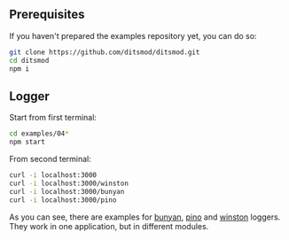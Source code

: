 ## Prerequisites

If you haven't prepared the examples repository yet, you can do so:

```bash
git clone https://github.com/ditsmod/ditsmod.git
cd ditsmod
npm i
```

## Logger

Start from first terminal:

```bash
cd examples/04*
npm start
```

From second terminal:

```bash
curl -i localhost:3000
curl -i localhost:3000/winston
curl -i localhost:3000/bunyan
curl -i localhost:3000/pino
```

As you can see, there are examples for [bunyan][1], [pino][2] and [winston][3] loggers.
They work in one application, but in different modules.

[1]: https://github.com/trentm/node-bunyan
[2]: https://github.com/pinojs/pino
[3]: https://github.com/winstonjs/winston
